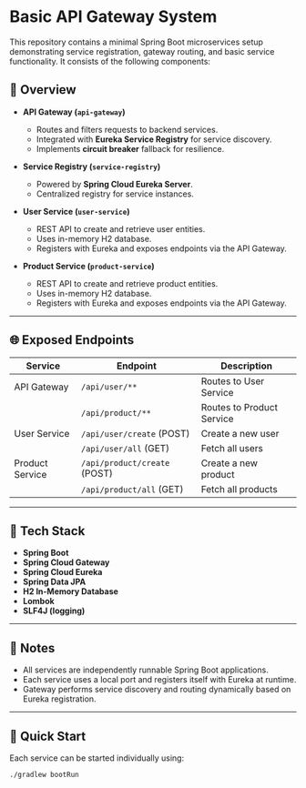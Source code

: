 # Basic API Gateway System

This repository contains a minimal Spring Boot microservices setup demonstrating service registration, gateway routing, and basic service functionality. It consists of the following components:

## 📘 Overview

- **API Gateway (`api-gateway`)**
  - Routes and filters requests to backend services.
  - Integrated with **Eureka Service Registry** for service discovery.
  - Implements **circuit breaker** fallback for resilience.

- **Service Registry (`service-registry`)**
  - Powered by **Spring Cloud Eureka Server**.
  - Centralized registry for service instances.

- **User Service (`user-service`)**
  - REST API to create and retrieve user entities.
  - Uses in-memory H2 database.
  - Registers with Eureka and exposes endpoints via the API Gateway.

- **Product Service (`product-service`)**
  - REST API to create and retrieve product entities.
  - Uses in-memory H2 database.
  - Registers with Eureka and exposes endpoints via the API Gateway.

---

## 🌐 Exposed Endpoints

| Service         | Endpoint                     | Description                  |
|-----------------|------------------------------|------------------------------|
| API Gateway     | `/api/user/**`               | Routes to User Service       |
|                 | `/api/product/**`            | Routes to Product Service    |
| User Service    | `/api/user/create` (POST)    | Create a new user            |
|                 | `/api/user/all` (GET)        | Fetch all users              |
| Product Service | `/api/product/create` (POST) | Create a new product         |
|                 | `/api/product/all` (GET)     | Fetch all products           |

---

## 🧩 Tech Stack

- **Spring Boot**
- **Spring Cloud Gateway**
- **Spring Cloud Eureka**
- **Spring Data JPA**
- **H2 In-Memory Database**
- **Lombok**
- **SLF4J (logging)**

---

## 📝 Notes

- All services are independently runnable Spring Boot applications.
- Each service uses a local port and registers itself with Eureka at runtime.
- Gateway performs service discovery and routing dynamically based on Eureka registration.

---

## 🏁 Quick Start

Each service can be started individually using:

```bash
./gradlew bootRun
